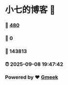 # 小七的博客 :link:  
### :page_facing_up: [480](/tag.html) 
### :speech_balloon: 0 
### :hibiscus: 143813 
### :alarm_clock: 2025-09-08 19:47:42 
### Powered by :heart: [Gmeek](https://github.com/Meekdai/Gmeek)
